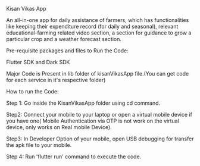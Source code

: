Kisan Vikas App

An all-in-one app for daily assistance of farmers, which has functionalities like keeping their expenditure record (for daily and seasonal), relevant educational-farming related video section, a section for guidance to grow a particular crop and a weather forecast section.




Pre-requisite packages and files to Run the Code:

Flutter SDK and Dark SDK

Major Code is Present in lib folder of kisanVikasApp file.(You can get code for each service in it's respective folder)

How to run the Code:

Step 1: Go inside the KisanVikasApp folder using cd command.

Step2: Connect your mobile to your laptop or open a virtual mobile device if you have one( Mobile Authentication via OTP is not work on the virtual device, only works on Real mobile Device).

Step3: In Developer Option of your mobile, open USB debugging for transfer the apk file to your mobile.

Step 4: Run 'flutter run' command to execute the code.
